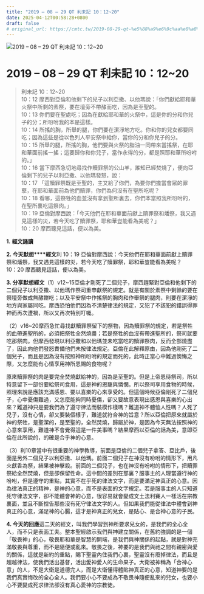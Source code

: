 ```yaml
---
title: "2019 – 08 – 29 QT 利未記 10：12~20"
date: 2025-04-12T00:58:28+0800
draft: false
# original_url: https://cmtc.tw/2019-08-29-qt-%e5%88%a9%e6%9c%aa%e8%a8%98-10%ef%bc%9a1220
---
```


![2019 – 08 – 29 QT 利未記 10：12~20](/images/qt.jpg   "2019 – 08 – 29 QT 利未記 10：12~20")

# 2019 – 08 – 29 QT 利未記 10：12~20

> 利未記 10：12~20  
> 10：12 摩西對亞倫和他剩下的兒子以利亞撒、以他瑪說：「你們獻給耶和華火祭中所剩的素祭，要在壇旁不帶酵而吃，因為是至聖的。  
> 10：13 你們要在聖處吃；因為在獻給耶和華的火祭中，這是你的分和你兒子的分；所吩咐我的本是這樣。  
> 10：14 所搖的胸，所舉的腿，你們要在潔淨地方吃。你和你的兒女都要同吃；因為這些是從以色列人平安祭中給你，當你的分和你兒子的分。  
> 10：15 所舉的腿，所搖的胸，他們要與火祭的脂油一同帶來當搖祭，在耶和華面前搖一搖；這要歸你和你兒子，當作永得的分，都是照耶和華所吩咐的。」  
> 10：16 當下摩西急切地尋找作贖罪祭的公山羊，誰知已經焚燒了，便向亞倫剩下的兒子以利亞撒、以他瑪發怒，說：  
> 10：17 「這贖罪祭既是至聖的，主又給了你們，為要你們擔當會眾的罪孽，在耶和華面前為他們贖罪，你們為何沒有在聖所吃呢？  
> 10：18 看哪，這祭牲的血並沒有拿到聖所裏去，你們本當照我所吩咐的，在聖所裏吃這祭肉。」  
> 10：19 亞倫對摩西說：「今天他們在耶和華面前獻上贖罪祭和燔祭，我又遇見這樣的災，若今天吃了贖罪祭，耶和華豈能看為美呢？」  
> 10：20 摩西聽見這話，便以為美。

**1.** **經文誦讀**

**2. 今天默想****經文**利 10：19 亞倫對摩西說：今天他們在耶和華面前獻上贖罪祭和燔祭，我又遇見這樣的災，若今天吃了贖罪祭，耶和華豈能看為美呢？  
10：20 摩西聽見這話，便以為美。

**3. 分享默想經文**（1）v12~15亞倫才剛死了二個兒子，摩西趕緊對亞倫和他剩下的二個兒子以利亞撒、以他瑪作祭司重申獻祭的規定。就是有關於素祭中剩餘的要在祭壇旁做成無酵餅吃；以及平安祭中作搖祭的胸肉和作舉祭的腿肉，則要在潔淨的地方與家屬同吃。摩西恐怕他們因為不清楚律法的規定，又犯了不該犯的錯誤得罪神而再次遭禍，所以又再次特別叮囑。

（2）v16~20摩西急忙尋找獻贖罪祭留下的祭物，因為贖罪祭的規定，若是祭牲的血帶進聖所的，必須把祭牲全然燒盡；若是祭牲的血沒有帶進聖所的，祭司就要吃那祭肉。但摩西發現以利亞撒和以他瑪並未吃當吃的贖罪祭肉，反而全部燒盡了，因此向他們發怒責備他們未按律法規定。亞倫在此解釋原由，因為他剛死了二個兒子，而且是因為沒有按照神所吩咐的規定而死的，此時正當心中難過懊悔之際，又怎麼能有心情享用神所恩賜的食物呢？

原來贖罪祭的肉是要完全焚燒獻給神的，因為是至聖的。但是上帝恩待祭司，所以特意留下一部份要給祭司食用，這是神的恩竉與憐憫。所以祭司享用食物的時候，照理來說是應該充滿感恩、要以喜樂的心來享受的。但這個時候亞倫剛死了二個兒子，心中憂傷難過，又怎麼能夠同時憂傷，卻又要故意表現出感恩與喜樂的心出來？難道神只是要我們為了遵守律法而裝模作樣嗎？難道神不體恤人性嗎？人死了兒子，沒有心情，卻又要裝個樣子，難道就符合神的旨意？所以亞倫把原來就屬於神的祭牲，是聖潔的，是至聖的，全然焚燒，歸屬於神，是因為今天無法按照神的心意來享用，難道神不會覺得這是一件美事嗎？結果摩西以亞倫的話為美，意即亞倫在此所說的，的確是合乎神的心意。

（3）利10章當中有很重要的神學教導，前面是亞倫的二個兒子拿答、亞比戶，後面是另外二個兒子以利亞撒、以他瑪。前面二個兒子在神沒有吩咐的情形下，用凡火獻香為祭，結果被神擊殺。前面的二個兒子，也在神沒有吩咐的情形下，把贖罪祭給全然焚燒，但是卻保留性命。這中間的差別在那裏？服事主的人理當遵行神的吩咐，但是遵守的重點，其實不在乎死的律法文字，而是要滿足神真正的心意。因為律法真正的精神，是神的心意，而不是表面的文字規定。若是服事主的人只知道死守律法文字，卻不能體會神的心意，很容易就會變成文土法利賽人一樣活在宗教裏面，並且不斷控告那些沒有死守律法文字的人。但如果我們能從律法中體會到神真正的心意，滿足神的心腸，這才是神真正的兒女，是貼心、是合神心意的子民。

**4. 今天的回應**這二天的經文，叫我們學習到神所要求兒女的，是我們的全心全人，而不只是表面工夫。整本聖經啟示我們與神建立關係，在舊約強調的是一個「敬畏神」的心，敬畏耶和華是智慧的開端，是我們與神關係的起點，就是對神充滿敬畏與尊重，而不是隨便或亂來。敬畏之後，神要的是我們與祂之間有親密與愛的關係，這就是新約的重點，賜下聖靈內住我們心裏，聖靈沒有廢掉律法，而且是超越律法，使我們活出基督，活出愛神愛人的生命果子。大衛被神稱為「合神心意」的人，不是大衛是道德完人，而是大衛懂得體貼神真正的心意，知道神要的是我們真實悔改的全心全人。我們要小心不要成為不敬畏神隨便亂來的兒女，也要小心不要變成死求律法卻沒有真心愛神的宗教徒。